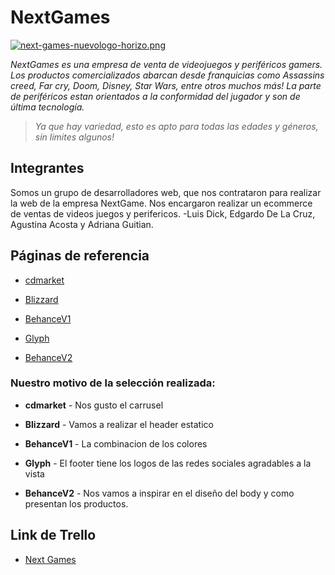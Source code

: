 # NextGames
[![next-games-nuevologo-horizo.png](https://i.postimg.cc/J4snX8F2/next-games-nuevologo-horizo.png)](https://postimg.cc/N5wBh3B6)

_NextGames es una empresa de venta de videojuegos y periféricos gamers.
Los productos comercializados abarcan desde franquicias como Assassins creed, Far cry, Doom, Disney, Star Wars, entre otros muchos más!
La parte de periféricos estan orientados a la conformidad del jugador y son de última tecnología._
>_Ya que hay variedad, esto es apto para todas las edades y géneros, sin limites algunos!_

## Integrantes
Somos un grupo de desarrolladores web, que nos contrataron para realizar la web de la empresa NextGame. Nos encargaron realizar un ecommerce de ventas de videos juegos y perifericos. 
-Luis Dick, Edgardo De La Cruz, Agustina Acosta y Adriana Guitian.

## Páginas de referencia

* [cdmarket](https://www.cdmarket.com.ar/)

* [Blizzard](https://www.blizzard.com/es-es/)

* [BehanceV1](https://www.behance.net/gallery/87081313/Good-games)

* [Glyph](https://www.glyph.net/en/)

* [BehanceV2](https://www.behance.net/gallery/62918019/GamingGear-E-commerce-Website)


### Nuestro motivo de la selección realizada:

* **cdmarket**  - Nos gusto el carrusel

* **Blizzard** - Vamos a realizar el header estatico 

* **BehanceV1** - La combinacion de los colores 

* **Glyph** - El footer tiene los logos de las redes sociales agradables a la vista

* **BehanceV2** - Nos vamos a inspirar en el diseño del body y como presentan los productos.

## Link de Trello

* [Next Games](https://trello.com/b/6KOkOgEM/proyecto-integrador-c18-grupo-8)